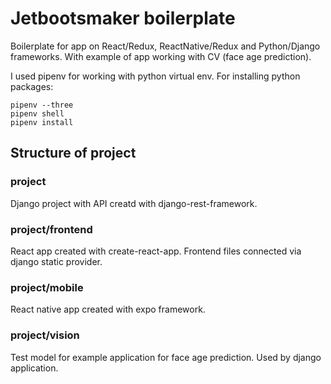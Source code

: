 # Jetbootsmaker boilerplate

Boilerplate for app on React/Redux, ReactNative/Redux and Python/Django frameworks. With example of app working with CV (face age prediction).

I used pipenv for working with python virtual env. For installing python packages:

```
pipenv --three
pipenv shell
pipenv install
```

## Structure of project

### project

Django project with API creatd with django-rest-framework.

### project/frontend

React app created with create-react-app. Frontend files connected via django static provider.

### project/mobile

React native app created with expo framework.

### project/vision

Test model for example application for face age prediction.
Used by django application.
